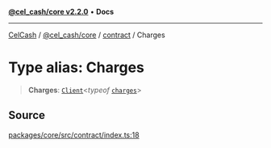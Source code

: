 [**@cel_cash/core v2.2.0**](../../README.md) • **Docs**

***

[CelCash](../../../../packages.md) / [@cel\_cash/core](../../README.md) / [contract](../README.md) / Charges

# Type alias: Charges

> **Charges**: [`Client`](../../types/type-aliases/Client.md)\<*typeof* [`charges`](../variables/charges.md)\>

## Source

[packages/core/src/contract/index.ts:18](https://github.com/Pyxlab/celcash/blob/b57c7034bd65dcd5b083f272f9cfe6cc4ff73f7b/packages/core/src/contract/index.ts#L18)
